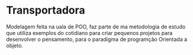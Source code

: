 # Transportadora
Modelagem feita na uala de POO,
faz parte de ma metodologia de estudo que utiliza exemplos do cotidiano para criar pequenos projetos para desenvolver o pensamento, para o paradigma de programção Orientada a objeto.
